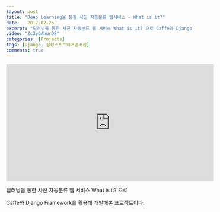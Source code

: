 ```yaml
---
layout: post
title: "Deep Learning을 통한 사진 자동분류 웹서비스 - What is it?"
date:   2017-02-25
excerpt: "딥러닝을 통한 사진 자동분류 웹 서비스 What is it? 으로 Caffe와 Django Framework를 활용해 개발해본 프로젝트이다."
video: "Zc3yOAhurD8"
categories: [Projects]
tags: [Django, 삼성소프트웨어멥버십]
comments: true
---
```


<iframe width="560" height="315" src="https://www.youtube.com/embed/Zc3yOAhurD8" frameborder="0" allowfullscreen></iframe>

딥러닝을 통한 사진 자동분류 웹 서비스 What is it? 으로 

Caffe와 Django Framework를 활용해 개발해본 프로젝트이다.